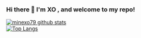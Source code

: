 ### Hi there 👋 I'm XO , and welcome to my repo!

[![minexo79 github stats](https://github-readme-stats.vercel.app/api?username=minexo79&show_icons=true&theme=merko)](https://github.com/minexo79/github-readme-stats)<br>
[![Top Langs](https://github-readme-stats.vercel.app/api/top-langs/?username=minexo79&layout=compact&theme=radical)](https://github.com/minexo79/github-readme-stats)

<!--
**minexo79/minexo79** is a ✨ _special_ ✨ repository because its `README.md` (this file) appears on your GitHub profile.

Here are some ideas to get you started:

- 🔭 I’m currently working on ...
- 🌱 I’m currently learning ...
- 👯 I’m looking to collaborate on ...
- 🤔 I’m looking for help with ...
- 💬 Ask me about ...
- 📫 How to reach me: ...
- 😄 Pronouns: ...
- ⚡ Fun fact: ...
-->
